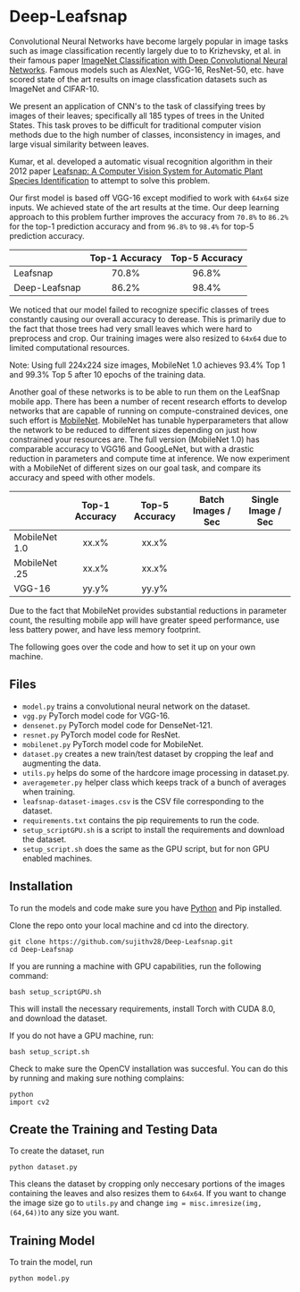 # Deep-Leafsnap

Convolutional Neural Networks have become largely popular in image tasks such as image classification recently largely due to to Krizhevsky, et al. in their famous paper [ImageNet Classification with Deep Convolutional Neural Networks](https://papers.nips.cc/paper/4824-imagenet-classification-with-deep-convolutional-neural-networks). Famous models such as AlexNet, VGG-16, ResNet-50, etc. have scored state of the art results on image classfication datasets such as ImageNet and CIFAR-10.

We present an application of CNN's to the task of classifying trees by images of their leaves; specifically all 185 types of trees in the United States. This task proves to be difficult for traditional computer vision methods due to the high number of classes, inconsistency in images, and large visual similarity between leaves.

Kumar, et al. developed a automatic visual recognition algorithm in their 2012 paper [Leafsnap: A Computer Vision System for Automatic Plant Species Identification](http://neerajkumar.org/base/papers/nk_eccv2012_leafsnap.pdf) to attempt to solve this problem.

Our first model is based off VGG-16 except modified to work with `64x64` size inputs. We achieved state of the art results at the time. Our deep learning approach to this problem further improves the accuracy from `70.8%` to `86.2%` for the top-1 prediction accuracy and from `96.8%` to `98.4%` for top-5 prediction accuracy.

|               | Top-1 Accuracy | Top-5 Accuracy |
|---------------|:--------------:|:--------------:|
|    Leafsnap   |      70.8%     |      96.8%     |
| Deep-Leafsnap |      86.2%     |      98.4%     |

We noticed that our model failed to recognize specific classes of trees constantly causing our overall accuracy to derease. This is primarily due to the fact that those trees had very small leaves which were hard to preprocess and crop. Our training images were also resized to `64x64` due to limited computational resources. 

Note: Using full 224x224 size images, MobileNet 1.0 achieves 93.4% Top 1 and 99.3% Top 5 after 10 epochs of the training data.

Another goal of these networks is to be able to run them on the LeafSnap mobile app. There has been a number of recent research efforts to develop networks that are capable of running on compute-constrained devices, one such effort is [MobileNet](https://arxiv.org/abs/1704.04861). MobileNet has tunable hyperparameters that allow the network to be reduced to different sizes depending on just how constrained your resources are. The full version (MobileNet 1.0) has comparable accuracy to VGG16 and GoogLeNet, but with a drastic reduction in parameters and compute time at inference. We now experiment with a MobileNet of different sizes on our goal task, and compare its accuracy and speed with other models. 

|               | Top-1 Accuracy | Top-5 Accuracy | Batch Images / Sec | Single Image / Sec |
|---------------|:--------------:|:--------------:|:------------------:|:------------------:|
| MobileNet 1.0 |      xx.x%     |      xx.x%     |                    |                    |  
| MobileNet .25 |      xx.x%     |      xx.x%     |                    |                    |  
|     VGG-16    |      yy.y%     |      yy.y%     |                    |                    |

Due to the fact that MobileNet provides substantial reductions in parameter count, the resulting mobile app will have greater speed performance, use less battery power, and have less memory footprint. 

The following goes over the code and how to set it up on your own machine.

## Files
* `model.py` trains a convolutional neural network on the dataset.
* `vgg.py` PyTorch model code for VGG-16.
* `densenet.py` PyTorch model code for DenseNet-121.
* `resnet.py` PyTorch model code for ResNet.
* `mobilenet.py` PyTorch model code for MobileNet.
* `dataset.py` creates a new train/test dataset by cropping the leaf and augmenting the data.
* `utils.py` helps do some of the hardcore image processing in dataset.py.
* `averagemeter.py` helper class which keeps track of a bunch of averages when training.
* `leafsnap-dataset-images.csv` is the CSV file corresponding to the dataset.
* `requirements.txt` contains the pip requirements to run the code.
* `setup_scriptGPU.sh` is a script to install the requirements and download the dataset.
* `setup_script.sh` does the same as the GPU script, but for non GPU enabled machines.

## Installation
To run the models and code make sure you have [Python](https://www.python.org/downloads/) and Pip installed.

Clone the repo onto your local machine and cd into the directory.
```
git clone https://github.com/sujithv28/Deep-Leafsnap.git
cd Deep-Leafsnap
```

If you are running a machine with GPU capabilities, run the following command:
```
bash setup_scriptGPU.sh
```
This will install the necessary requirements, install Torch with CUDA 8.0, and download the dataset.

If you do not have a GPU machine, run:
```
bash setup_script.sh
```

Check to make sure the OpenCV installation was succesful. You can do this by running and making sure nothing complains:
```
python
import cv2
```

## Create the Training and Testing Data
To create the dataset, run
```
python dataset.py
```
This cleans the dataset by cropping only neccesary portions of the images containing the leaves and also resizes them to `64x64`. If you want to change the image size go to `utils.py` and change `img = misc.imresize(img, (64,64))`to any size you want.

## Training Model
To train the model, run
```
python model.py
```
